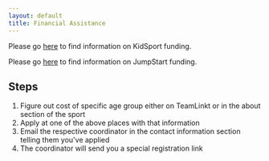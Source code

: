 ```yaml
---
layout: default
title: Financial Assistance
---
```


Please go [here](http://www.kidsportcanada.ca/) to find information on KidSport funding.

Please go [here](https://jumpstart.canadiantire.ca/) to find information on JumpStart funding.

## Steps

1. Figure out cost of specific age group either on TeamLinkt or in the about section of the sport
2. Apply at one of the above places with that information
3. Email the respective coordinator in the contact information section telling them you've applied
4. The coordinator will send you a special registration link

